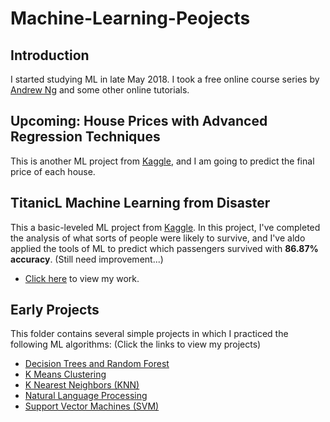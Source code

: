 # Machine-Learning-Peojects

## Introduction
I started studying ML in late May 2018. I took a free online course series by [Andrew Ng](https://www.coursera.org/learn/machine-learning/home/welcome) and some other online tutorials. 

## Upcoming: House Prices with Advanced Regression Techniques
This is another ML project from [Kaggle](https://www.kaggle.com/c/house-prices-advanced-regression-techniques), and I am going to predict the final price of each house.

## TitanicL Machine Learning from Disaster
This a basic-leveled ML project from [Kaggle](https://www.kaggle.com/c/titanic). In this project, I've completed the analysis of what sorts of people were likely to survive, and I've aldo applied the tools of ML to predict which passengers survived with **86.87% accuracy**. (Still need improvement...)
* [Click here](https://github.com/sunnysakura13/Machine-Learning-Peojects/blob/master/Kaggle%20Titanic%20Solution/Titanic%20Solution.ipynb) to view my work.

## Early Projects
This folder contains several simple projects in which I practiced the following ML algorithms: (Click the links to view my projects)
* [Decision Trees and Random Forest](https://github.com/sunnysakura13/Machine-Learning-Peojects/blob/master/Early%20Projects/Decision%20Trees%20and%20Random%20Forest%20Project/Decision%20Trees%20and%20Random%20Forest%20Project%20.ipynb)
* [K Means Clustering](https://github.com/sunnysakura13/Machine-Learning-Peojects/blob/master/Early%20Projects/K%20Means%20Clustering%20Project/K%20Means%20Clustering%20Project%20.ipynb)
* [K Nearest Neighbors (KNN)](https://github.com/sunnysakura13/Machine-Learning-Peojects/blob/master/Early%20Projects/K%20Nearest%20Neighbors%20Project/K%20Nearest%20Neighbors%20Project.ipynb)
* [Natural Language Processing](https://github.com/sunnysakura13/Machine-Learning-Peojects/blob/master/Early%20Projects/Natural%20Language%20Processing%20Project/NLP%20Project.ipynb)
* [Support Vector Machines (SVM)](https://github.com/sunnysakura13/Machine-Learning-Peojects/blob/master/Early%20Projects/Support%20Vector%20Machines%20Project.ipynb)
